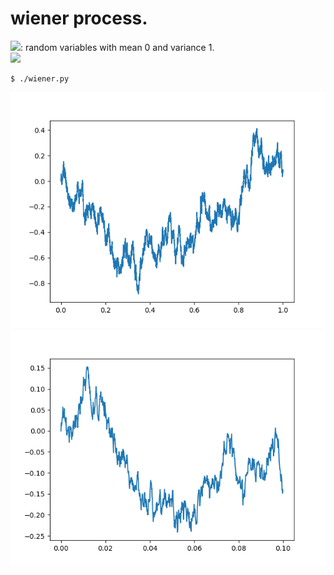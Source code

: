 wiener process.
========

<img src="https://latex.codecogs.com/gif.latex?\xi_k" />: random variables with mean 0 and variance 1.  
<img src="https://latex.codecogs.com/gif.latex?W_n(t)&space;=&space;\frac{1}{\sqrt{n}}\sum_{k}\xi_k" />  

~~~
$ ./wiener.py
~~~

![Alt text](wiener.png?raw=true "wiener process")
![Alt text](wiener_zoomed.png?raw=true "zoomed wiener process")
